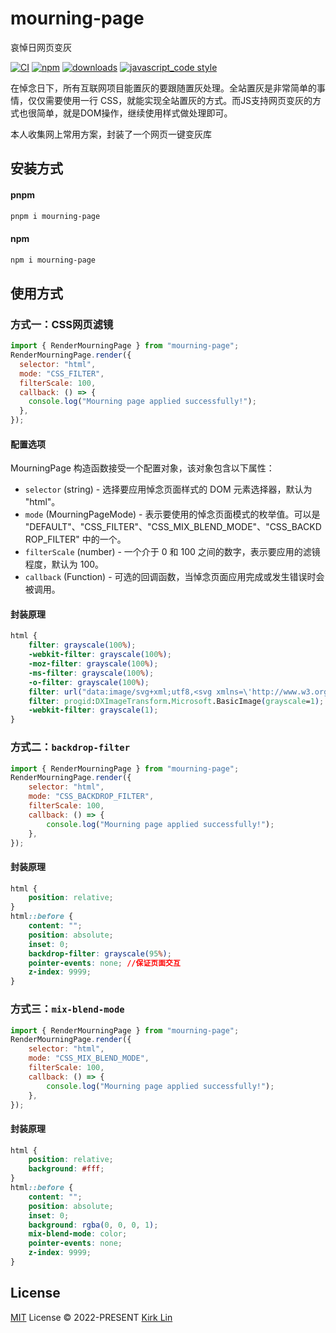 # mourning-page
哀悼日网页变灰

[![CI][ci-image]][ci-url] [![npm][npm-image]][npm-url] [![downloads][downloads-image]][downloads-url] [![javascript_code style][code-style-image]][code-style-url]

[ci-image]: https://github.com/kirklin/mourning-page/actions/workflows/release.yml/badge.svg?branch=master
[ci-url]: https://github.com/kirklin/mourning-page/actions/workflows/release.yml
[npm-image]: https://img.shields.io/npm/v/mourning-page.svg
[npm-url]: https://npmjs.org/package/mourning-page
[downloads-image]: https://img.shields.io/npm/dm/mourning-page.svg
[downloads-url]: https://npmjs.org/package/mourning-page
[code-style-image]: https://img.shields.io/badge/code__style-%40kirklin%2Feslint--config-brightgreen
[code-style-url]: https://github.com/kirklin/eslint-config/

在悼念日下，所有互联网项目能置灰的要跟随置灰处理。全站置灰是非常简单的事情，仅仅需要使用一行 CSS，就能实现全站置灰的方式。而JS支持网页变灰的方式也很简单，就是DOM操作，继续使用样式做处理即可。

本人收集网上常用方案，封装了一个网页一键变灰库

## 安装方式

#### pnpm

```bash
pnpm i mourning-page
```

#### npm

```bash
npm i mourning-page
```

## 使用方式

### 方式一：CSS网页滤镜

```js
import { RenderMourningPage } from "mourning-page";
RenderMourningPage.render({
  selector: "html",
  mode: "CSS_FILTER",
  filterScale: 100,
  callback: () => {
    console.log("Mourning page applied successfully!");
  },
});
```

#### 配置选项
MourningPage 构造函数接受一个配置对象，该对象包含以下属性：

- `selector` (string) - 选择要应用悼念页面样式的 DOM 元素选择器，默认为 "html"。
- `mode` (MourningPageMode) - 表示要使用的悼念页面模式的枚举值。可以是 "DEFAULT"、"CSS_FILTER"、"CSS_MIX_BLEND_MODE"、"CSS_BACKDROP_FILTER" 中的一个。
- `filterScale` (number) - 一个介于 0 和 100 之间的数字，表示要应用的滤镜程度，默认为 100。
- `callback` (Function) - 可选的回调函数，当悼念页面应用完成或发生错误时会被调用。


#### 封装原理

```css
html {
    filter: grayscale(100%);
    -webkit-filter: grayscale(100%);
    -moz-filter: grayscale(100%);
    -ms-filter: grayscale(100%);
    -o-filter: grayscale(100%);
    filter: url("data:image/svg+xml;utf8,<svg xmlns=\'http://www.w3.org/2000/svg\'><filter id=\'grayscale\'><feColorMatrix type=\'matrix\' values=\'0.3333 0.3333 0.3333 0 0 0.3333 0.3333 0.3333 0 0 0.3333 0.3333 0.3333 0 0 0 0 0 1 0\'/></filter></svg>#grayscale");
    filter: progid:DXImageTransform.Microsoft.BasicImage(grayscale=1);
    -webkit-filter: grayscale(1);
}

```

### 方式二：`backdrop-filter`

```js
import { RenderMourningPage } from "mourning-page";
RenderMourningPage.render({
    selector: "html",
    mode: "CSS_BACKDROP_FILTER",
    filterScale: 100,
    callback: () => {
        console.log("Mourning page applied successfully!");
    },
});
```

#### 封装原理

```css
html {
    position: relative;
}
html::before {
    content: "";
    position: absolute;
    inset: 0;
    backdrop-filter: grayscale(95%);
 	pointer-events: none; //保证页面交互
    z-index: 9999;
}
```

### 方式三：`mix-blend-mode`


```js
import { RenderMourningPage } from "mourning-page";
RenderMourningPage.render({
    selector: "html",
    mode: "CSS_MIX_BLEND_MODE",
    filterScale: 100,
    callback: () => {
        console.log("Mourning page applied successfully!");
    },
});
```

#### 封装原理

```css
html {
    position: relative;
    background: #fff;
}
html::before {
    content: "";
    position: absolute;
    inset: 0;
    background: rgba(0, 0, 0, 1);
    mix-blend-mode: color;
    pointer-events: none;
    z-index: 9999;
}

```



## License

[MIT](./LICENSE) License &copy; 2022-PRESENT [Kirk Lin](https://github.com/kirklin)

